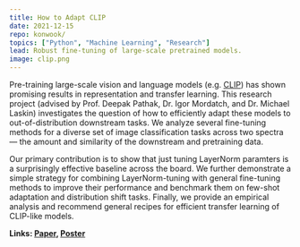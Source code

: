 ```yaml
---
title: How to Adapt CLIP
date: 2021-12-15
repo: konwook/
topics: ["Python", "Machine Learning", "Research"]
lead: Robust fine-tuning of large-scale pretrained models.
image: clip.png
---
```


Pre-training large-scale vision and language models (e.g. [CLIP](https://openai.com/blog/clip/)) has shown promising results in representation and transfer learning. This research project (advised by Prof. Deepak Pathak, Dr. Igor Mordatch, and Dr. Michael Laskin) investigates the question of how to efficiently adapt these models to out-of-distribution downstream tasks. We analyze several fine-tuning methods for a diverse set of image classification tasks across two spectra — the amount and similarity of the downstream and pretraining data.

Our primary contribution is to show that just tuning LayerNorm paramters is a surprisingly effective baseline across the board. We further demonstrate a simple strategy for combining LayerNorm-tuning with general fine-tuning methods to improve their performance and benchmark them on few-shot adaptation and distribution shift tasks. Finally, we provide an empirical analysis and recommend general recipes for efficient transfer learning of CLIP-like models.

**Links: [Paper](assets/pdf/clip.pdf),
[Poster](assets/pdf/clip_poster.pdf)**
